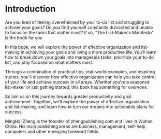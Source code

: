 # Introduction

Are you tired of feeling overwhelmed by your to-do list and struggling to achieve your goals? Do you find yourself constantly distracted and unable to focus on the tasks that matter most? If so, "The List-Maker's Manifesto" is the book for you.

In this book, we will explore the power of effective organization and list-making in achieving your goals and living a more productive life. You'll learn how to break down your goals into manageable tasks, prioritize your to-do list, and stay focused on what matters most.

Through a combination of practical tips, real-world examples, and inspiring stories, you'll discover how effective organization can help you take control of your life and achieve success in all areas. Whether you're a seasoned list-maker or just getting started, this book has something for everyone.

So join us on this journey towards greater productivity and goal achievement. Together, we'll explore the power of effective organization and list-making, and learn how to turn our dreams into actionable plans for success.

MingHai Zheng is the founder of zhengpublishing.com and lives in Wuhan, China. His main publishing areas are business, management, self-help, computers and other emerging foreword fields.
